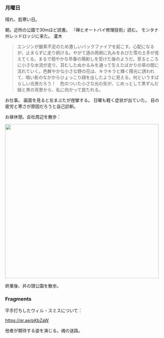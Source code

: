 ### 月曜日

晴れ、肌寒い日。

朝。近所の公園で30mほど読書。
『禅とオートバイ修理技術』読む。
モンタナ州レッドロッジに来た。
灌木

> エンジンが酸素不足のため激しいバックファイアを起こす。心配になるが、止まらずに走り続ける。やがて道の両側に丸みをおびた雪の土手が見えてくる。まるで穏やかな早春の陽射しを受けた後のようだ。至るところに小さな水流が走り、苔むしたぬかるみを通って生えたばかりの草の間に流れていく。色鮮やかな小さな野の花は、キラキラと輝く陽光に誘われて、暗い影のなかからひょっこり顔を出したように見える。何というすばらしい光景だろう！　色のついた小さな光の矢が、じめっとして黒ずんだ緑と黒の背景から、私に向かって放たれる。

お仕事。
画面を見ると左まぶたが痙攣する。
日曜も軽く症状が出ていた。
目の疲労と寒さが原因だろうと自己診断。

お昼休憩。会社周辺を散歩：

<img src="https://i.imgur.com/Ej6mVc6.jpg" width="500">

終業後、井の頭公園を散歩。

### Fragments

平手打ちしたウィル・スミスについて：

https://qr.ae/pKbZaW

他者が期待する姿を演じる。魂の迷路。